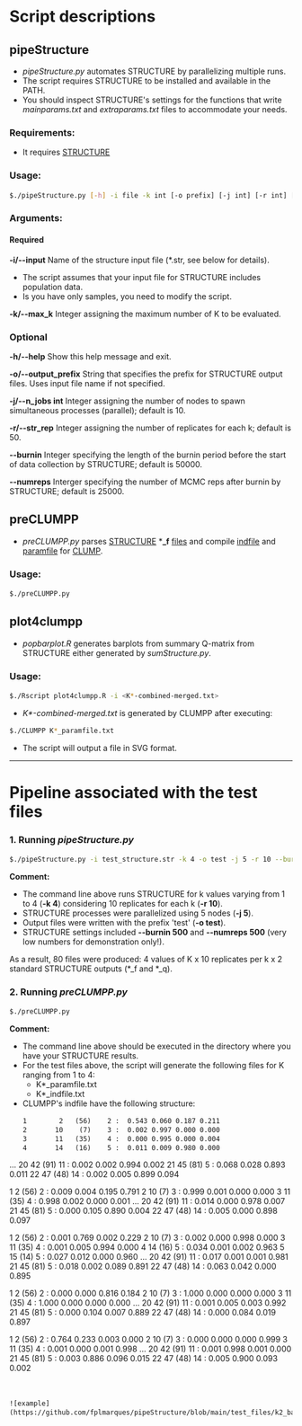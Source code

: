# Script descriptions
## pipeStructure
- _pipeStructure.py_ automates STRUCTURE by parallelizing multiple runs. 
- The script requires STRUCTURE to be installed and available in the PATH.
- You should inspect STRUCTURE's settings for the functions that write _mainparams.txt_ and _extraparams.txt_ files to accommodate your needs.

### Requirements:
- It requires [STRUCTURE](https://web.stanford.edu/group/pritchardlab/structure_software/release_versions/v2.3.4/html/structure.html)

### Usage:

```bash
$./pipeStructure.py [-h] -i file -k int [-o prefix] [-j int] [-r int] [--burnin int] [--numreps int]
```

### Arguments:
#### Required
**-i/--input**  Name of the structure input file (*.str, see below for details).
- The script assumes that your input file for STRUCTURE includes population data.
- Is you have only samples, you need to modify the script.

**-k/--max_k**  Integer assigning the maximum number of K to be evaluated.

### Optional
**-h/--help**  Show this help message and exit.

**-o/--output_prefix** String that specifies the prefix for STRUCTURE output files. Uses input file name if not specified.

**-j/--n_jobs int**  Integer assigning the number of nodes to spawn simultaneous processes (parallel); default is 10.

**-r/--str_rep** Integer assigning the number of replicates for each k; default is 50.

**--burnin**  Integer specifying the length of the burnin period before the start of data collection by STRUCTURE; default is 50000.

**--numreps** Interger specifying the number of MCMC reps after burnin by STRUCTURE; default is 25000.


## preCLUMPP
- _preCLUMPP.py_ parses [STRUCTURE](https://web.stanford.edu/group/pritchardlab/structure.html) ***_f** [files](https://rosenberglab.stanford.edu/software/CLUMPP_Manual.pdf)
   and compile [indfile](https://rosenberglab.stanford.edu/software/CLUMPP_Manual.pdf) and [paramfile](https://rosenberglab.stanford.edu/software/CLUMPP_Manual.pdf) for [CLUMP](https://rosenberglab.stanford.edu/clumpp.html).

### Usage:
```bash
$./preCLUMPP.py
```
## plot4clumpp
- _popbarplot.R_ generates barplots from summary Q-matrix from STRUCTURE either generated by _sumStructure.py_.

### Usage:
```bash
$./Rscript plot4clumpp.R -i <K*-combined-merged.txt>
```
- _K*-combined-merged.txt_ is generated by CLUMPP after executing:

```bash
$./CLUMPP K*_paramfile.txt
```
- The script will output a file in SVG format.

---

# Pipeline associated with the test files
### 1. Running _pipeStructure.py_

```bash
$./pipeStructure.py -i test_structure.str -k 4 -o test -j 5 -r 10 --burnin 500 --numreps 500
```

**Comment:**
- The command line above runs STRUCTURE for k values varying from 1 to 4 (**-k 4**) considering 10 replicates for each k (**-r 10**).
- STRUCTURE processes were parallelized using 5 nodes (**-j 5**).
- Output files were written with the prefix 'test' (**-o test**).
- STRUCTURE settings included **--burnin 500** and **--numreps 500** (very low numbers for demonstration only!).

As a result, 80 files were produced: 4 values of K x 10 replicates per k x 2 standard STRUCTURE outputs (*_f and *_q).

### 2. Running _preCLUMPP.py_
```bash
$./preCLUMPP.py
```
**Comment:**
- The command line above should be executed in the directory where you have your STRUCTURE results.
- For the test files above, the script will generate the following files for K ranging from 1 to 4:
  - K*_paramfile.txt
  - K*_indfile.txt
- CLUMPP's indfile have the following structure:
  ```
  1        2   (56)    2 :  0.543 0.060 0.187 0.211 
  2       10    (7)    3 :  0.002 0.997 0.000 0.000 
  3       11   (35)    4 :  0.000 0.995 0.000 0.004 
  4       14   (16)    5 :  0.011 0.009 0.980 0.000 
... 
 20       42   (91)   11 :  0.002 0.002 0.994 0.002 
 21       45   (81)    5 :  0.068 0.028 0.893 0.011 
 22       47   (48)   14 :  0.002 0.005 0.899 0.094 

  1        2   (56)    2 :  0.009 0.004 0.195 0.791 
  2       10    (7)    3 :  0.999 0.001 0.000 0.000 
  3       11   (35)    4 :  0.998 0.002 0.000 0.001 
...
 20       42   (91)   11 :  0.014 0.000 0.978 0.007 
 21       45   (81)    5 :  0.000 0.105 0.890 0.004 
 22       47   (48)   14 :  0.005 0.000 0.898 0.097 

  1        2   (56)    2 :  0.001 0.769 0.002 0.229 
  2       10    (7)    3 :  0.002 0.000 0.998 0.000 
  3       11   (35)    4 :  0.001 0.005 0.994 0.000 
  4       14   (16)    5 :  0.034 0.001 0.002 0.963 
  5       15   (14)    5 :  0.027 0.012 0.000 0.960 
...
 20       42   (91)   11 :  0.017 0.001 0.001 0.981 
 21       45   (81)    5 :  0.018 0.002 0.089 0.891 
 22       47   (48)   14 :  0.063 0.042 0.000 0.895 

  1        2   (56)    2 :  0.000 0.000 0.816 0.184 
  2       10    (7)    3 :  1.000 0.000 0.000 0.000 
  3       11   (35)    4 :  1.000 0.000 0.000 0.000 
...
 20       42   (91)   11 :  0.001 0.005 0.003 0.992 
 21       45   (81)    5 :  0.000 0.104 0.007 0.889 
 22       47   (48)   14 :  0.000 0.084 0.019 0.897 

  1        2   (56)    2 :  0.764 0.233 0.003 0.000 
  2       10    (7)    3 :  0.000 0.000 0.000 0.999 
  3       11   (35)    4 :  0.001 0.000 0.001 0.998 
...
 20       42   (91)   11 :  0.001 0.998 0.001 0.000 
 21       45   (81)    5 :  0.003 0.886 0.096 0.015 
 22       47   (48)   14 :  0.005 0.900 0.093 0.002 
  ```


![example](https://github.com/fplmarques/pipeStructure/blob/main/test_files/k2_barplot.png)




